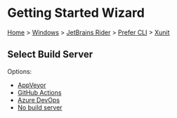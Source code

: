 <!--
GENERATED FILE - DO NOT EDIT
This file was generated by [MarkdownSnippets](https://github.com/SimonCropp/MarkdownSnippets).
Source File: /docs/mdsource/wiz/Windows_Rider_Cli_Xunit.source.md
To change this file edit the source file and then run MarkdownSnippets.
-->

# Getting Started Wizard

[Home](/docs/wiz/readme.md) > [Windows](Windows.md) > [JetBrains Rider](Windows_Rider.md) > [Prefer CLI](Windows_Rider_Cli.md) > [Xunit](Windows_Rider_Cli_Xunit.md)

## Select Build Server

Options:
 * [AppVeyor](Windows_Rider_Cli_Xunit_AppVeyor.md)
 * [GitHub Actions](Windows_Rider_Cli_Xunit_GitHubActions.md)
 * [Azure DevOps](Windows_Rider_Cli_Xunit_AzureDevOps.md)
 * [No build server](Windows_Rider_Cli_Xunit_None.md)
